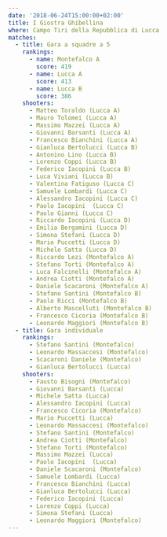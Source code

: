 ```yaml
---
date: '2018-06-24T15:00:00+02:00'
title: I Giostra Ghibellina
where: Campo Tiri della Repubblica di Lucca
matches:
  - title: Gara a squadre a 5
    rankings:
      - name: Montefalco A
        score: 419
      - name: Lucca A
        score: 413
      - name: Lucca B
        score: 386
    shooters:
      - Matteo Toraldo (Lucca A)
      - Mauro Tolomei (Lucca A)
      - Massimo Mazzei (Lucca A)
      - Giovanni Barsanti (Lucca A)
      - Francesco Bianchini (Lucca A)
      - Gianluca Bertolucci (Lucca B)
      - Antonino Lino (Lucca B)
      - Lorenzo Coppi (Lucca B)
      - Federico Iacopini (Lucca B)
      - Luca Viviani (Lucca B)
      - Valentina Fatiguso (Lucca C)
      - Samuele Lombardi (Lucca C)
      - Alessandro Iacopini (Lucca C)
      - Paolo Iacopini  (Lucca C)
      - Paolo Gianni (Lucca C)
      - Riccardo Iacopini (Lucca D)
      - Emilia Bergamini (Lucca D)
      - Simona Stefani (Lucca D)
      - Mario Puccetti (Lucca D)
      - Michele Satta (Lucca D)
      - Riccardo Lezi (Montefalco A)
      - Stefano Torti (Montefalco A)
      - Luca Falcinelli (Montefalco A)
      - Andrea Ciotti (Montefalco A)
      - Daniele Scacaroni (Montefalco A)
      - Stefano Santini (Montefalco B)
      - Paolo Ricci (Montefalco B)
      - Alberto Mascelluti (Montefalco B)
      - Francesco Cicoria (Montefalco B)
      - Leonardo Maggiori (Montefalco B)
  - title: Gara individuale
    rankings:
      - Stefano Santini (Montefalco)
      - Leonardo Massaccesi (Montefalco)
      - Scacaroni Daniele (Montefalco)
      - Gianluca Bertolucci (Lucca)
    shooters:
      - Fausto Bisogni (Montefalco)
      - Giovanni Barsanti (Lucca)
      - Michele Satta (Lucca)
      - Alessandro Iacopini (Lucca)
      - Francesco Cicoria (Montefalco)
      - Mario Puccetti (Lucca)
      - Leonardo Massaccesi (Montefalco)
      - Stefano Santini (Montefalco)
      - Andrea Ciotti (Montefalco)
      - Stefano Torti (Montefalco)
      - Massimo Mazzei (Lucca)
      - Paolo Iacopini  (Lucca)
      - Daniele Scacaroni (Montefalco)
      - Samuele Lombardi (Lucca)
      - Francesco Bianchini (Lucca)
      - Gianluca Bertolucci (Lucca)
      - Federico Iacopini (Lucca)
      - Lorenzo Coppi (Lucca)
      - Simona Stefani (Lucca)
      - Leonardo Maggiori (Montefalco)
---
```


